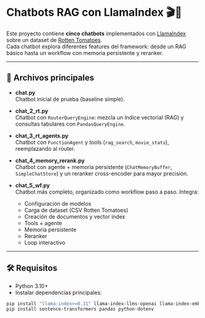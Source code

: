 # Chatbots RAG con LlamaIndex 🎬🤖

Este proyecto contiene **cinco chatbots** implementados con [LlamaIndex](https://www.llamaindex.ai/) sobre un dataset de [Rotten Tomatoes](https://www.rottentomatoes.com/).  
Cada chatbot explora diferentes features del framework: desde un RAG básico hasta un workflow con memoria persistente y reranker.  

---

## 📂 Archivos principales

- **chat.py**  
  Chatbot inicial de prueba (baseline simple).  

- **chat_2_rt.py**  
  Chatbot con `RouterQueryEngine`: mezcla un índice vectorial (RAG) y consultas tabulares con `PandasQueryEngine`.  

- **chat_3_rt_agents.py**  
  Chatbot con `FunctionAgent` y tools (`rag_search`, `movie_stats`), reemplazando al router.  

- **chat_4_memory_rerank.py**  
  Chatbot con agente + memoria persistente (`ChatMemoryBuffer`, `SimpleChatStore`) y un reranker cross-encoder para mayor precisión.  

- **chat_5_wf.py**  
  Chatbot más completo, organizado como workflow paso a paso. Integra:  
  - Configuración de modelos  
  - Carga de dataset (CSV Rotten Tomatoes)  
  - Creación de documentos y vector index  
  - Tools + agente  
  - Memoria persistente  
  - Reranker  
  - Loop interactivo  

---

## 🛠️ Requisitos

- Python 3.10+  
- Instalar dependencias principales:  

```bash
pip install "llama-index>=0.11" llama-index-llms-openai llama-index-embeddings-huggingface
pip install sentence-transformers pandas python-dotenv
